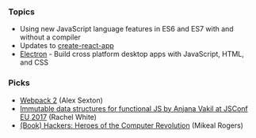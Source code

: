 ### Topics

- Using new JavaScript language features in ES6 and ES7 with and without a compiler
- Updates to [create-react-app](https://github.com/facebookincubator/create-react-app)
- [Electron](https://electron.atom.io/) - Build cross platform desktop apps with JavaScript, HTML, and CSS

### Picks

- [Webpack 2](https://medium.com/webpack/webpack-2-and-beyond-40520af9067f) (Alex Sexton)
- [Immutable data structures for functional JS by Anjana Vakil at JSConf EU 2017](https://www.youtube.com/watch?v=Wo0qiGPSV-s) (Rachel White)
- [(Book) Hackers: Heroes of the Computer Revolution](https://en.wikipedia.org/wiki/Hackers:_Heroes_of_the_Computer_Revolution) (Mikeal Rogers)